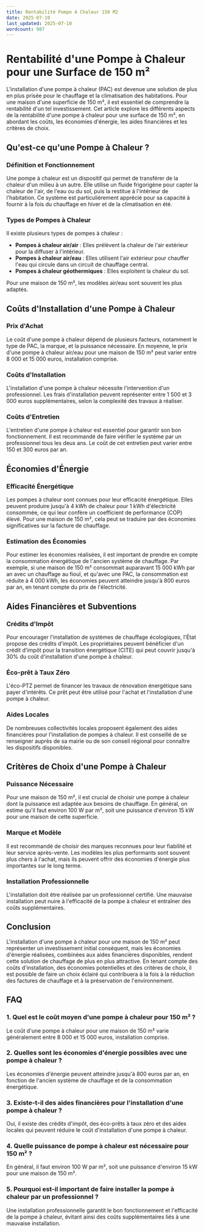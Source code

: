 ```yaml
---
title: Rentabilité Pompe A Chaleur 150 M2
date: 2025-07-10
last_updated: 2025-07-10
wordcount: 987
---
```


# Rentabilité d'une Pompe à Chaleur pour une Surface de 150 m²

L'installation d'une pompe à chaleur (PAC) est devenue une solution de plus en plus prisée pour le chauffage et la climatisation des habitations. Pour une maison d'une superficie de 150 m², il est essentiel de comprendre la rentabilité d'un tel investissement. Cet article explore les différents aspects de la rentabilité d'une pompe à chaleur pour une surface de 150 m², en abordant les coûts, les économies d'énergie, les aides financières et les critères de choix.

## Qu'est-ce qu'une Pompe à Chaleur ?

### Définition et Fonctionnement

Une pompe à chaleur est un dispositif qui permet de transférer de la chaleur d'un milieu à un autre. Elle utilise un fluide frigorigène pour capter la chaleur de l'air, de l'eau ou du sol, puis la restitue à l'intérieur de l'habitation. Ce système est particulièrement apprécié pour sa capacité à fournir à la fois du chauffage en hiver et de la climatisation en été.

### Types de Pompes à Chaleur

Il existe plusieurs types de pompes à chaleur :

- **Pompes à chaleur air/air** : Elles prélèvent la chaleur de l'air extérieur pour la diffuser à l'intérieur.
- **Pompes à chaleur air/eau** : Elles utilisent l'air extérieur pour chauffer l'eau qui circule dans un circuit de chauffage central.
- **Pompes à chaleur géothermiques** : Elles exploitent la chaleur du sol.

Pour une maison de 150 m², les modèles air/eau sont souvent les plus adaptés.

## Coûts d'Installation d'une Pompe à Chaleur

### Prix d'Achat

Le coût d'une pompe à chaleur dépend de plusieurs facteurs, notamment le type de PAC, la marque, et la puissance nécessaire. En moyenne, le prix d'une pompe à chaleur air/eau pour une maison de 150 m² peut varier entre 8 000 et 15 000 euros, installation comprise.

### Coûts d'Installation

L'installation d'une pompe à chaleur nécessite l'intervention d'un professionnel. Les frais d'installation peuvent représenter entre 1 500 et 3 000 euros supplémentaires, selon la complexité des travaux à réaliser.

### Coûts d'Entretien

L'entretien d'une pompe à chaleur est essentiel pour garantir son bon fonctionnement. Il est recommandé de faire vérifier le système par un professionnel tous les deux ans. Le coût de cet entretien peut varier entre 150 et 300 euros par an.

## Économies d'Énergie

### Efficacité Énergétique

Les pompes à chaleur sont connues pour leur efficacité énergétique. Elles peuvent produire jusqu'à 4 kWh de chaleur pour 1 kWh d'électricité consommée, ce qui leur confère un coefficient de performance (COP) élevé. Pour une maison de 150 m², cela peut se traduire par des économies significatives sur la facture de chauffage.

### Estimation des Économies

Pour estimer les économies réalisées, il est important de prendre en compte la consommation énergétique de l'ancien système de chauffage. Par exemple, si une maison de 150 m² consommait auparavant 15 000 kWh par an avec un chauffage au fioul, et qu'avec une PAC, la consommation est réduite à 4 000 kWh, les économies peuvent atteindre jusqu'à 800 euros par an, en tenant compte du prix de l'électricité.

## Aides Financières et Subventions

### Crédits d'Impôt

Pour encourager l'installation de systèmes de chauffage écologiques, l'État propose des crédits d'impôt. Les propriétaires peuvent bénéficier d'un crédit d'impôt pour la transition énergétique (CITE) qui peut couvrir jusqu'à 30% du coût d'installation d'une pompe à chaleur.

### Éco-prêt à Taux Zéro

L'éco-PTZ permet de financer les travaux de rénovation énergétique sans payer d'intérêts. Ce prêt peut être utilisé pour l'achat et l'installation d'une pompe à chaleur.

### Aides Locales

De nombreuses collectivités locales proposent également des aides financières pour l'installation de pompes à chaleur. Il est conseillé de se renseigner auprès de sa mairie ou de son conseil régional pour connaître les dispositifs disponibles.

## Critères de Choix d'une Pompe à Chaleur

### Puissance Nécessaire

Pour une maison de 150 m², il est crucial de choisir une pompe à chaleur dont la puissance est adaptée aux besoins de chauffage. En général, on estime qu'il faut environ 100 W par m², soit une puissance d'environ 15 kW pour une maison de cette superficie.

### Marque et Modèle

Il est recommandé de choisir des marques reconnues pour leur fiabilité et leur service après-vente. Les modèles les plus performants sont souvent plus chers à l'achat, mais ils peuvent offrir des économies d'énergie plus importantes sur le long terme.

### Installation Professionnelle

L'installation doit être réalisée par un professionnel certifié. Une mauvaise installation peut nuire à l'efficacité de la pompe à chaleur et entraîner des coûts supplémentaires.

## Conclusion

L'installation d'une pompe à chaleur pour une maison de 150 m² peut représenter un investissement initial conséquent, mais les économies d'énergie réalisées, combinées aux aides financières disponibles, rendent cette solution de chauffage de plus en plus attractive. En tenant compte des coûts d'installation, des économies potentielles et des critères de choix, il est possible de faire un choix éclairé qui contribuera à la fois à la réduction des factures de chauffage et à la préservation de l'environnement.

## FAQ

### 1. Quel est le coût moyen d'une pompe à chaleur pour 150 m² ?

Le coût d'une pompe à chaleur pour une maison de 150 m² varie généralement entre 8 000 et 15 000 euros, installation comprise.

### 2. Quelles sont les économies d'énergie possibles avec une pompe à chaleur ?

Les économies d'énergie peuvent atteindre jusqu'à 800 euros par an, en fonction de l'ancien système de chauffage et de la consommation énergétique.

### 3. Existe-t-il des aides financières pour l'installation d'une pompe à chaleur ?

Oui, il existe des crédits d'impôt, des éco-prêts à taux zéro et des aides locales qui peuvent réduire le coût d'installation d'une pompe à chaleur.

### 4. Quelle puissance de pompe à chaleur est nécessaire pour 150 m² ?

En général, il faut environ 100 W par m², soit une puissance d'environ 15 kW pour une maison de 150 m².

### 5. Pourquoi est-il important de faire installer la pompe à chaleur par un professionnel ?

Une installation professionnelle garantit le bon fonctionnement et l'efficacité de la pompe à chaleur, évitant ainsi des coûts supplémentaires liés à une mauvaise installation.